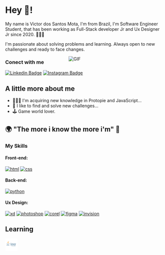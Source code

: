 # Hey 👋!

My name is Victor dos Santos Mota, I'm from Brazil, I'm Software Engineer Student, that has been working as Full-Stack developer Jr and Ux Designer Jr since 2020.  👨🏼‍💻

I'm passionate about solving problems and learning. Always open to new challenges and ready to face changes.

<img align="right" alt="GIF" src="https://octocat-generator-assets.githubusercontent.com/my-octocat-1624239924648.png" width="300px" />

### Conect with me

[![Linkedin Badge](https://img.shields.io/badge/-LinkedIn-blue?style=flat-square&logo=Linkedin&logoColor=white&link=https://www.linkedin.com/in/victor-dos-santos-mota-a71180193/)](https://www.linkedin.com/in/victor-dos-santos-mota-a71180193/) [![Instagram Badge](https://img.shields.io/badge/-Instagram-violet?style=flat-square&logo=Instagram&logoColor=white&link=https://www.instagram.comhttps://www.instagram.com/motavic_/)](https://www.instagram.com/motavic_/)
<br/>
## A little more about me
 - 🧑🏻‍💻 I'm acquiring new knowledge in Protopie and JavaScript...
 - 🚀 I like to find and solve new challenges...
 - 🕹️  Game world lover.

## 🌍 "The more i know the more i'm" 💫

### My Skills
#### Front-end:
<p>

<a target="_blank" rel="noopener noreferrer" href="https://camo.githubusercontent.com/feab30539b67d1e24d74a18252817c0577bb8b5141618fe3f872f2078479707e/68747470733a2f2f63646e2e69636f6e2d69636f6e732e636f6d2f69636f6e73322f323431352f504e472f3531322f68746d6c5f6f726967696e616c5f776f72646d61726b5f6c6f676f5f69636f6e5f3134363437382e706e67"><img src="https://camo.githubusercontent.com/feab30539b67d1e24d74a18252817c0577bb8b5141618fe3f872f2078479707e/68747470733a2f2f63646e2e69636f6e2d69636f6e732e636f6d2f69636f6e73322f323431352f504e472f3531322f68746d6c5f6f726967696e616c5f776f72646d61726b5f6c6f676f5f69636f6e5f3134363437382e706e67" alt="html" width="45" height="48" data-canonical-src="https://cdn.icon-icons.com/icons2/2415/PNG/512/html_original_wordmark_logo_icon_146478.png" style="max-width:100%;"></a>
<a target="_blank" rel="noopener noreferrer" href="https://camo.githubusercontent.com/70f74cc47bf8eb4663963f692d8de7e0223bd34d94e6dadc772992b623b2e53e/68747470733a2f2f63646e2e69636f6e2d69636f6e732e636f6d2f69636f6e73322f323130372f504e472f3531322f66696c655f747970655f6373735f69636f6e5f3133303636312e706e67"><img src="https://camo.githubusercontent.com/70f74cc47bf8eb4663963f692d8de7e0223bd34d94e6dadc772992b623b2e53e/68747470733a2f2f63646e2e69636f6e2d69636f6e732e636f6d2f69636f6e73322f323130372f504e472f3531322f66696c655f747970655f6373735f69636f6e5f3133303636312e706e67" alt="css" width="40" height="40" data-canonical-src="https://cdn.icon-icons.com/icons2/2107/PNG/512/file_type_css_icon_130661.png" style="max-width:100%;"></a>

#### Back-end:
<a target="_blank" rel="noopener noreferrer" href="https://camo.githubusercontent.com/f06aea2585a5ebb7c97ff88c1e3ec42fe92502fbd897abe4bf2e56eb7039e1aa/68747470733a2f2f63646e2e69636f6e2d69636f6e732e636f6d2f69636f6e73322f3131322f504e472f3531322f707974686f6e5f31383839342e706e67"><img src="https://camo.githubusercontent.com/f06aea2585a5ebb7c97ff88c1e3ec42fe92502fbd897abe4bf2e56eb7039e1aa/68747470733a2f2f63646e2e69636f6e2d69636f6e732e636f6d2f69636f6e73322f3131322f504e472f3531322f707974686f6e5f31383839342e706e67" alt="python" width="40" height="40" data-canonical-src="https://cdn.icon-icons.com/icons2/112/PNG/512/python_18894.png" style="max-width:100%;"></a></p>

#### Ux Design:
<a target="_blank" rel="noopener noreferrer" href="https://camo.githubusercontent.com/d665435625c7b27b5616f4a59fd34de958c7ec69a7c15a73f1f7df9c4d29abc0/68747470733a2f2f63646e2e69636f6e2d69636f6e732e636f6d2f69636f6e73322f323130382f504e472f3531322f6a6176617363726970745f69636f6e5f3133303930302e706e67"><img src="https://image.flaticon.com/icons/png/128/552/552224.png" alt="xd" width="40" height="40" data-canonical-src="https://image.flaticon.com/icons/png/128/552/552224.png" style="max-width:100%;"></a>
<a target="_blank" rel="noopener noreferrer" href="https://camo.githubusercontent.com/d665435625c7b27b5616f4a59fd34de958c7ec69a7c15a73f1f7df9c4d29abc0/68747470733a2f2f63646e2e69636f6e2d69636f6e732e636f6d2f69636f6e73322f323130382f504e472f3531322f6a6176617363726970745f69636f6e5f3133303930302e706e67"><img src="https://image.flaticon.com/icons/png/128/552/552220.png" alt="photoshop" width="40" height="40" data-canonical-src="https://image.flaticon.com/icons/png/128/552/552220.png" style="max-width:100%;"></a>
<a target="_blank" rel="noopener noreferrer" href="https://camo.githubusercontent.com/d665435625c7b27b5616f4a59fd34de958c7ec69a7c15a73f1f7df9c4d29abc0/68747470733a2f2f63646e2e69636f6e2d69636f6e732e636f6d2f69636f6e73322f323130382f504e472f3531322f6a6176617363726970745f69636f6e5f3133303930302e706e67"><img src="https://image.flaticon.com/icons/png/128/2844/2844431.png" alt="corel" width="40" height="40" data-canonical-src="https://image.flaticon.com/icons/png/128/2844/2844431.png" style="max-width:100%;"></a>
<a target="_blank" rel="noopener noreferrer" href="https://camo.githubusercontent.com/d665435625c7b27b5616f4a59fd34de958c7ec69a7c15a73f1f7df9c4d29abc0/68747470733a2f2f63646e2e69636f6e2d69636f6e732e636f6d2f69636f6e73322f323130382f504e472f3531322f6a6176617363726970745f69636f6e5f3133303930302e706e67"><img src="https://upload.wikimedia.org/wikipedia/commons/3/33/Figma-logo.svg" alt="figma" width="40" height="40" data-canonical-src="https://upload.wikimedia.org/wikipedia/commons/3/33/Figma-logo.svg" style="max-width:100%;"></a>
<a target="_blank" rel="noopener noreferrer" href="https://camo.githubusercontent.com/d665435625c7b27b5616f4a59fd34de958c7ec69a7c15a73f1f7df9c4d29abc0/68747470733a2f2f63646e2e69636f6e2d69636f6e732e636f6d2f69636f6e73322f323130382f504e472f3531322f6a6176617363726970745f69636f6e5f3133303930302e706e67"><img src="https://brandslogos.com/wp-content/uploads/images/large/invision-logo.png" alt="invision" width="40" height="40" data-canonical-src="https://brandslogos.com/wp-content/uploads/images/large/invision-logo.png" style="max-width:100%;"></a>

## Learning
<a target="_blank" rel="noopener noreferrer" href="https://camo.githubusercontent.com/d665435625c7b27b5616f4a59fd34de958c7ec69a7c15a73f1f7df9c4d29abc0/68747470733a2f2f63646e2e69636f6e2d69636f6e732e636f6d2f69636f6e73322f323130382f504e472f3531322f6a6176617363726970745f69636f6e5f3133303930302e706e67"><img src="https://raw.githubusercontent.com/github/explore/80688e429a7d4ef2fca1e82350fe8e3517d3494d/topics/java/java.png" alt="java" width="40" height="40" data-canonical-src="https://raw.githubusercontent.com/github/explore/80688e429a7d4ef2fca1e82350fe8e3517d3494d/topics/java/java.png" style="max-width:100%;"></a>

